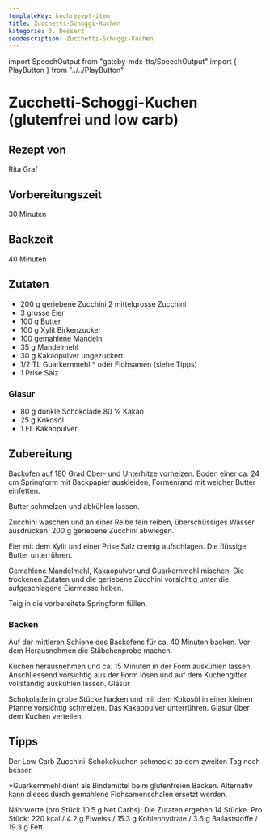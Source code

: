 ```yaml
---
templateKey: kochrezept-item
title: Zucchetti-Schoggi-Kuchen
kategorie: 3. Dessert
seodescription: Zucchetti-Schoggi-Kuchen
---
```

import SpeechOutput from "gatsby-mdx-tts/SpeechOutput"
import { PlayButton } from "../../PlayButton"

<SpeechOutput id="kochrezept-rita-graf-zucchetti-schoggi-kuchen" customPlayButton={PlayButton}>

# Zucchetti-Schoggi-Kuchen (glutenfrei und low carb)

## Rezept von
Rita Graf

## Vorbereitungszeit 
30 Minuten

## Backzeit 
40 Minuten

## Zutaten
- 200 g geriebene Zucchini 2 mittelgrosse Zucchini 
- 3 grosse Eier 
- 100 g Butter 
- 100 g Xylit Birkenzucker 
- 100  gemahlene Mandeln 
- 35 g Mandelmehl 
- 30 g Kakaopulver ungezuckert 
- 1/2 TL Guarkernmehl * oder Flohsamen (siehe Tipps)
- 1 Prise Salz 

### Glasur
- 80 g dunkle Schokolade 80 % Kakao 
- 25 g Kokosöl 
- 1 EL Kakaopulver 

## Zubereitung
Backofen auf 180 Grad Ober- und Unterhitze vorheizen. Boden einer ca. 24 cm Springform mit Backpapier auskleiden, Formenrand mit weicher Butter einfetten.

Butter schmelzen und abkühlen lassen.

Zucchini waschen und an einer Reibe fein reiben, überschüssiges Wasser ausdrücken. 200 g geriebene Zucchini abwiegen. 

Eier mit dem Xylit und einer Prise Salz cremig aufschlagen. Die flüssige Butter unterrühren. 

Gemahlene  Mandelmehl, Kakaopulver und Guarkernmehl mischen. Die trockenen Zutaten und die geriebene Zucchini vorsichtig unter die aufgeschlagene Eiermasse heben.  

Teig in die vorbereitete Springform füllen.

### Backen
Auf der mittleren Schiene des Backofens für ca. 40 Minuten backen. Vor dem Herausnehmen die Stäbchenprobe machen.

Kuchen herausnehmen und ca. 15 Minuten in der Form auskühlen lassen. Anschliessend vorsichtig aus der Form lösen und auf dem Kuchengitter vollständig auskühlen lassen.
Glasur

Schokolade in grobe Stücke hacken und mit dem Kokosöl in einer kleinen Pfanne vorsichtig schmelzen. Das Kakaopulver unterrühren. Glasur über dem Kuchen verteilen.


## Tipps
Der Low Carb Zucchini-Schokokuchen schmeckt ab dem zweiten Tag noch besser.

*Guarkernmehl dient als Bindemittel beim glutenfreien Backen. Alternativ kann dieses durch gemahlene Flohsamenschalen ersetzt werden.

Nährwerte (pro Stück 10.5 g Net Carbs):
Die Zutaten ergeben 14 Stücke. Pro Stück: 220 kcal / 4.2 g Eiweiss / 15.3 g Kohlenhydrate / 3.6 g Ballaststoffe / 19.3 g Fett 


</SpeechOutput>